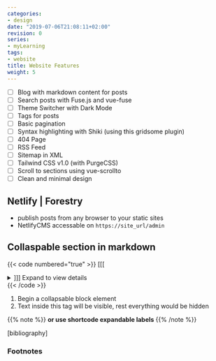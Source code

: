 ```yaml
---
categories:
- design
date: "2019-07-06T21:08:11+02:00"
revision: 0
series:
- myLearning
tags:
- website
title: Website Features
weight: 5
---
```


- [ ] Blog with markdown content for posts
- [ ] Search posts with Fuse.js and vue-fuse
- [ ] Theme Switcher with Dark Mode
- [ ] Tags for posts
- [ ] Basic pagination
- [ ] Syntax highlighting with Shiki (using this gridsome plugin)
- [ ] 404 Page
- [ ] RSS Feed
- [ ] Sitemap in XML
- [ ] Tailwind CSS v1.0 (with PurgeCSS)
- [ ] Scroll to sections using vue-scrollto
- [ ] Clean and minimal design

<!-- more -->

## Netlify | Forestry

* publish posts from any browser to your static sites
* NetlifyCMS accessable on `https://site_url/admin`

## Collaspable section in markdown

{{< code numbered="true" >}}
[[[<details>]]]
    [[[<summary>]]]
        Expand to view details
    </summary>
    * lorem
    * ipsum
    *text
</details>
{{< /code >}}

1. Begin a collapsable block element
2. Text inside this tag will be visible, rest everything would be hidden

{{% note %}}
  **or use shortcode expandable labels**
{{% /note %}}



[bibliography]
### Footnotes

[^1]:
[^2]:
